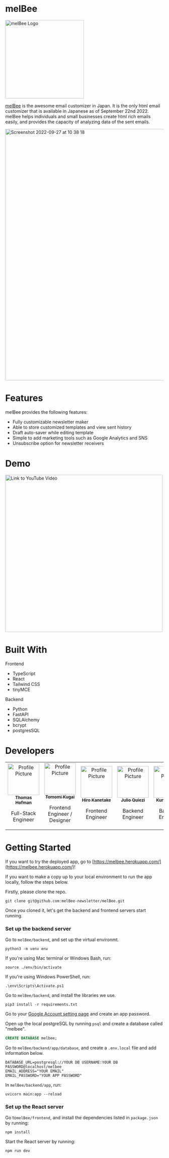 # melBee
<img src="https://user-images.githubusercontent.com/97425307/192698731-f55ea40c-00c9-432e-8356-7640c50a4107.png" width="250px" alt="melBee Logo">

[melBee](https://melbee.herokuapp.com/) is the awesome email customizer in Japan. It is the only html email customizer that is available in Japanese as of September 22nd 2022. melBee helps individuals and small businesses create html rich emails easily, and provides the capacity of analyzing data of the sent emails.

<a href="https://melbee.herokuapp.com/" target="_blank">
<img width="800" alt="Screenshot 2022-09-27 at 10 38 18" src="https://user-images.githubusercontent.com/97425307/192698505-b34e51b7-1850-4888-a1dc-185784218bc6.png">
</a>

# Features

melBee provides the following features:
- Fully customizable newsletter maker
- Able to store customized templates and view sent history
- Draft auto-saver while editing template
- Simple to add marketing tools such as Google Analytics and SNS
- Unsubscribe option for newsletter receivers

# Demo
<a href="https://www.youtube.com/embed/Bj7EGQSIuTE?controls=0" target="_blank">
<img width="500" alt="Link to YouTube Video" src="https://user-images.githubusercontent.com/97425307/192698075-bc402874-2da2-413b-9a5a-95df30572dd8.png">
</a>


# Built With

Frontend
- TypeScript
- React
- Tailwind CSS
- tinyMCE

Backend
- Python
- FastAPI
- SQLAlchemy
- bcrypt
- postgresSQL

# Developers

<table>
  <tr>
    <td align="center"><a href="https://github.com/Takhof"><img src="https://i.ibb.co/1QJzhZW/20220928-122525.jpg" width="100px;" alt="Profile Picture"/><br /><sub><b>Thomas Hofman</b></sub></a><br /><p>Full-Stack Engineer</p></td>
    <td align="center"><a href="https://github.com/kugaitomomi"><img src="https://i.ibb.co/kGhrKwn/myself.png" width="100px;" alt="Profile Picture"/><br /><sub><b>Tomomi Kugai</b></sub></a><br /><p>Frontend Engineer / Designer</p></td>
    <td align="center"><a href="https://github.com/Hiro-Kanetake"><img src="https://i.ibb.co/mvbwWtZ/Hiro-CC27-edited-1.jpg" width="100px;" alt="Profile Picture"/><br /><sub><b>Hiro Kanetake</b></sub></a><br /><p>Frontend Engineer</p></td>
    <td align="center"><a href="https://github.com/julioqui"><img src="https://i.ibb.co/R6gdmbL/Julio-CC27-edited.jpg" width="100px;" alt="Profile Picture"/><br /><sub><b>Julio Quiezi</b></sub></a><br /><p>Backend Engineer</p></td>
     <td align="center"><a href="https://github.com/walnut07"><img src="https://i.ibb.co/vkYwchW/IMG-7596.jpg" width="100px;" alt="Profile Picture"/><br /><sub><b>Kurumi Muto</b></sub></a><br /><p>Backend Engineer</p></td>
   </tr>
</table>

# Getting Started
If you want to try the deployed app, go to [https://melbee.herokuapp.com/](https://melbee.herokuapp.com/)!

If you want to make a copy up to your local environment to run the app locally, follow the steps below.

Firstly, please clone the repo.


```shell
git clone git@github.com:melBee-newsletter/melBee.git
```

Once you cloned it, let's get the backend and frontend servers start running.

### Set up the backend server

Go to `melBee/backend`, and set up the virtual environmt.

```shell
python3 -m venv env
```

If you're using Mac terminal or Windows Bash, run:

```shell
source ./env/bin/activate
```

If you're using Windows PowerShell, run:

```shell
.\env\Scripts\Activate.ps1
```

Go to `melBee/backend`, and install the libraries we use.

```shell
pip3 install -r requirements.txt
```

Go to your [Google Account setting page](https://myaccount.google.com/) and create an app password.

Open up the local postgreSQL by running `psql` and create a database called "melbee".

```sql
CREATE DATABASE melbee;
```

Go to `melBee/backend/app/database`, and create a `.env.local` file and add information below.

```
DATABASE_URL=postgresql://YOUR DB USERNAME:YOUR DB PASSWORD@localhost/melbee
EMAIL_ADDRESS="YOUR EMAIL"
EMAIL_PASSWORD="YOUR APP PASSWORD"
```


In `melBee/backend/app`, run:

```shell
uvicorn main:app --reload
```

### Set up the React server

Go to`melBee/frontend`, and install the dependencies listed in `package.json` by running:

```shell
npm install 
```

Start the React server by running:

```shell
npm run dev
```
